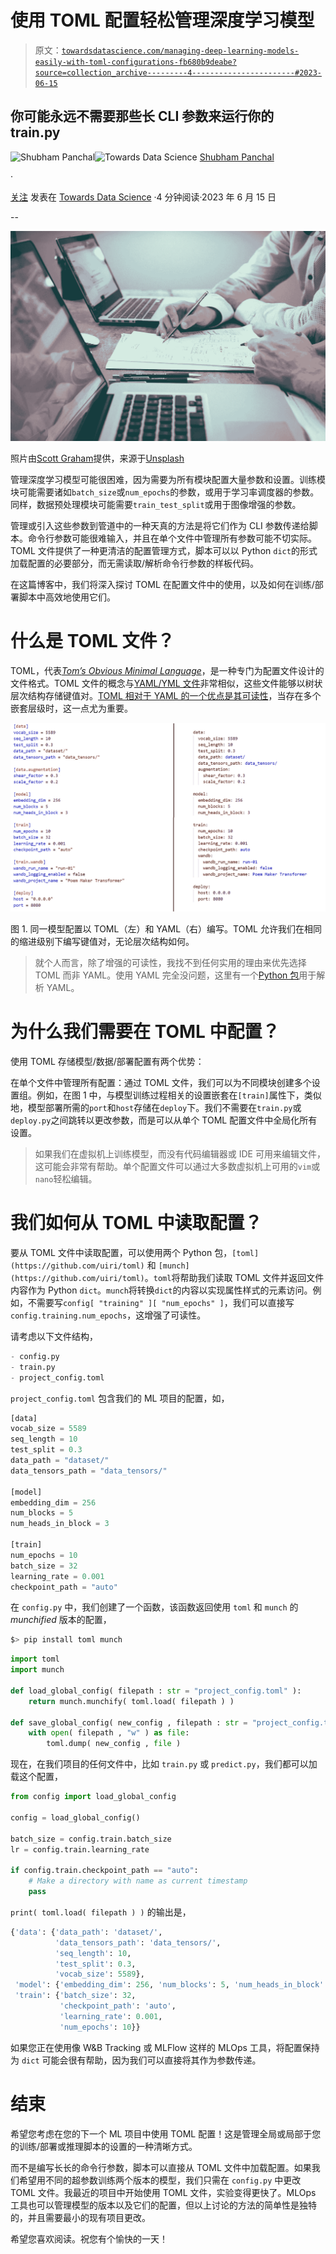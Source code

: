 # 使用 TOML 配置轻松管理深度学习模型

> 原文：[`towardsdatascience.com/managing-deep-learning-models-easily-with-toml-configurations-fb680b9deabe?source=collection_archive---------4-----------------------#2023-06-15`](https://towardsdatascience.com/managing-deep-learning-models-easily-with-toml-configurations-fb680b9deabe?source=collection_archive---------4-----------------------#2023-06-15)

## 你可能永远不需要那些长 CLI 参数来运行你的 train.py

[](https://equipintelligence.medium.com/?source=post_page-----fb680b9deabe--------------------------------)![Shubham Panchal](https://equipintelligence.medium.com/?source=post_page-----fb680b9deabe--------------------------------)[](https://towardsdatascience.com/?source=post_page-----fb680b9deabe--------------------------------)![Towards Data Science](https://towardsdatascience.com/?source=post_page-----fb680b9deabe--------------------------------) [Shubham Panchal](https://equipintelligence.medium.com/?source=post_page-----fb680b9deabe--------------------------------)

·

[关注](https://medium.com/m/signin?actionUrl=https%3A%2F%2Fmedium.com%2F_%2Fsubscribe%2Fuser%2Fd45a9465f044&operation=register&redirect=https%3A%2F%2Ftowardsdatascience.com%2Fmanaging-deep-learning-models-easily-with-toml-configurations-fb680b9deabe&user=Shubham+Panchal&userId=d45a9465f044&source=post_page-d45a9465f044----fb680b9deabe---------------------post_header-----------) 发表在 [Towards Data Science](https://towardsdatascience.com/?source=post_page-----fb680b9deabe--------------------------------) ·4 分钟阅读·2023 年 6 月 15 日

--

[](https://medium.com/m/signin?actionUrl=https%3A%2F%2Fmedium.com%2F_%2Fbookmark%2Fp%2Ffb680b9deabe&operation=register&redirect=https%3A%2F%2Ftowardsdatascience.com%2Fmanaging-deep-learning-models-easily-with-toml-configurations-fb680b9deabe&source=-----fb680b9deabe---------------------bookmark_footer-----------)![](img/e4b95ed664b346a4ed6a66901d2d0454.png)

照片由[Scott Graham](https://unsplash.com/@homajob?utm_source=medium&utm_medium=referral)提供，来源于[Unsplash](https://unsplash.com/?utm_source=medium&utm_medium=referral)

管理深度学习模型可能很困难，因为需要为所有模块配置大量参数和设置。训练模块可能需要诸如`batch_size`或`num_epochs`的参数，或用于学习率调度器的参数。同样，数据预处理模块可能需要`train_test_split`或用于图像增强的参数。

管理或引入这些参数到管道中的一种天真的方法是将它们作为 CLI 参数传递给脚本。命令行参数可能很难输入，并且在单个文件中管理所有参数可能不切实际。TOML 文件提供了一种更清洁的配置管理方式，脚本可以以 Python `dict`的形式加载配置的必要部分，而无需读取/解析命令行参数的样板代码。

在这篇博客中，我们将深入探讨 TOML 在配置文件中的使用，以及如何在训练/部署脚本中高效地使用它们。

# 什么是 TOML 文件？

TOML，代表[*Tom’s Obvious Minimal Language*](https://toml.io/en/)，是一种专门为配置文件设计的文件格式。TOML 文件的概念与[YAML/YML 文件](https://yaml.org/)非常相似，这些文件能够以树状层次结构存储键值对。[TOML 相对于 YAML 的一个优点是其可读性](https://www.reddit.com/r/devops/comments/6f82nu/yaml_vs_toml/)，当存在多个嵌套层级时，这一点尤为重要。

![](img/243acf211a4cf117dd43331068b4c1c7.png)

图 1\. 同一模型配置以 TOML（左）和 YAML（右）编写。TOML 允许我们在相同的缩进级别下编写键值对，无论层次结构如何。

> 就个人而言，除了增强的可读性，我找不到任何实用的理由来优先选择 TOML 而非 YAML。使用 YAML 完全没问题，这里有一个[Python 包](https://pypi.org/project/PyYAML/)用于解析 YAML。

# 为什么我们需要在 TOML 中配置？

使用 TOML 存储模型/数据/部署配置有两个优势：

在单个文件中管理所有配置：通过 TOML 文件，我们可以为不同模块创建多个设置组。例如，在图 1 中，与模型训练过程相关的设置嵌套在`[train]`属性下，类似地，模型部署所需的`port`和`host`存储在`deploy`下。我们不需要在`train.py`或`deploy.py`之间跳转以更改参数，而是可以从单个 TOML 配置文件中全局化所有设置。

> 如果我们在虚拟机上训练模型，而没有代码编辑器或 IDE 可用来编辑文件，这可能会非常有帮助。单个配置文件可以通过大多数虚拟机上可用的`vim`或`nano`轻松编辑。

# 我们如何从 TOML 中读取配置？

要从 TOML 文件中读取配置，可以使用两个 Python 包，`[toml](https://github.com/uiri/toml)` 和 `[munch](https://github.com/uiri/toml)`。`toml`将帮助我们读取 TOML 文件并返回文件内容作为 Python `dict`。`munch`将转换`dict`的内容以实现属性样式的元素访问。例如，不需要写`config[ "training" ][ "num_epochs" ]`，我们可以直接写`config.training.num_epochs`，这增强了可读性。

请考虑以下文件结构，

```py
- config.py
- train.py
- project_config.toml
```

`project_config.toml` 包含我们的 ML 项目的配置，如，

```py
[data]
vocab_size = 5589
seq_length = 10
test_split = 0.3
data_path = "dataset/"
data_tensors_path = "data_tensors/"

[model]
embedding_dim = 256
num_blocks = 5
num_heads_in_block = 3

[train]
num_epochs = 10
batch_size = 32
learning_rate = 0.001
checkpoint_path = "auto"
```

在 `config.py` 中，我们创建了一个函数，该函数返回使用 `toml` 和 `munch` 的 *munchified* 版本的配置，

```py
$> pip install toml munch
```

```py
import toml
import munch

def load_global_config( filepath : str = "project_config.toml" ):
    return munch.munchify( toml.load( filepath ) )

def save_global_config( new_config , filepath : str = "project_config.toml" ):
    with open( filepath , "w" ) as file:
        toml.dump( new_config , file )
```

现在，在我们项目的任何文件中，比如 `train.py` 或 `predict.py`，我们都可以加载这个配置，

```py
from config import load_global_config

config = load_global_config()

batch_size = config.train.batch_size
lr = config.train.learning_rate

if config.train.checkpoint_path == "auto":
    # Make a directory with name as current timestamp
    pass
```

`print( toml.load( filepath ) )` 的输出是，

```py
{'data': {'data_path': 'dataset/',
          'data_tensors_path': 'data_tensors/',
          'seq_length': 10,
          'test_split': 0.3,
          'vocab_size': 5589},
 'model': {'embedding_dim': 256, 'num_blocks': 5, 'num_heads_in_block': 3},
 'train': {'batch_size': 32,
           'checkpoint_path': 'auto',
           'learning_rate': 0.001,
           'num_epochs': 10}}
```

如果您正在使用像 W&B Tracking 或 MLFlow 这样的 MLOps 工具，将配置保持为 `dict` 可能会很有帮助，因为我们可以直接将其作为参数传递。

# 结束

希望您考虑在您的下一个 ML 项目中使用 TOML 配置！这是管理全局或局部于您的训练/部署或推理脚本的设置的一种清晰方式。

而不是编写长长的命令行参数，脚本可以直接从 TOML 文件中加载配置。如果我们希望用不同的超参数训练两个版本的模型，我们只需在 `config.py` 中更改 TOML 文件。我最近的项目中开始使用 TOML 文件，实验变得更快了。MLOps 工具也可以管理模型的版本以及它们的配置，但以上讨论的方法的简单性是独特的，并且需要最小的现有项目更改。

希望您喜欢阅读。祝您有个愉快的一天！
